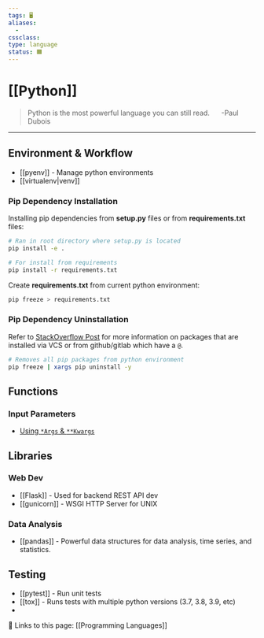 ```yaml
---
tags: 🖥️
aliases:
  - 
cssclass:
type: language
status: 🟧
---
```


# [[Python]]

  >Python is the most powerful language you can still read.
  > &nbsp;&nbsp;&nbsp;&nbsp; -Paul Dubois

---

## Environment & Workflow

- [[pyenv]] - Manage python environments
- [[virtualenv|venv]]

### Pip Dependency Installation

Installing pip dependencies from **setup.py** files or from **requirements.txt** files:

```bash
# Ran in root directory where setup.py is located
pip install -e .

# For install from requirements
pip install -r requirements.txt
```

Create **requirements.txt** from current python environment:

```bash
pip freeze > requirements.txt
```

### Pip Dependency Uninstallation

Refer to [StackOverflow Post](https://stackoverflow.com/questions/11248073/how-do-i-remove-all-packages-installed-by-pip) for more information on packages that are installed via VCS or from github/gitlab which have a `@`.

```bash
# Removes all pip packages from python environment
pip freeze | xargs pip uninstall -y
```


## Functions 

### Input Parameters

- [Using `*Args` & `**Kwargs`](https://www.programiz.com/python-programming/args-and-kwargs#:~:text=*args%20passes%20variable%20number%20of,a%20dictionary%20can%20be%20performed.)

## Libraries

### Web Dev

- [[Flask]] - Used for backend REST API dev
- [[gunicorn]] - WSGI HTTP Server for UNIX

### Data Analysis

- [[pandas]] - Powerful data structures for data analysis, time series, and statistics.

## Testing

- [[pytest]] - Run unit tests
- [[tox]] - Runs tests with multiple python versions (3.7, 3.8, 3.9, etc)
- 




🔗 Links to this page:
[[Programming Languages]]